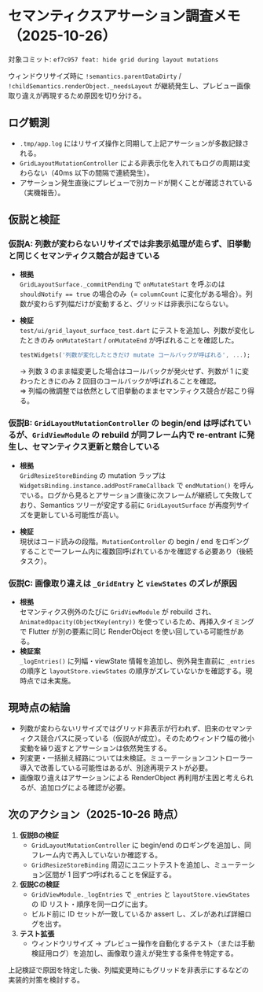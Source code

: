 # セマンティクスアサーション調査メモ（2025-10-26）

対象コミット: `ef7c957 feat: hide grid during layout mutations`

ウィンドウリサイズ時に `!semantics.parentDataDirty` / `!childSemantics.renderObject._needsLayout` が継続発生し、プレビュー画像取り違えが再現するため原因を切り分ける。

## ログ観測

- `.tmp/app.log` にはリサイズ操作と同期して上記アサーションが多数記録される。
- `GridLayoutMutationController` による非表示化を入れてもログの周期は変わらない（40ms 以下の間隔で連続発生）。
- アサーション発生直後にプレビューで別カードが開くことが確認されている（実機報告）。

## 仮説と検証

### 仮説A: 列数が変わらないリサイズでは非表示処理が走らず、旧挙動と同じくセマンティクス競合が起きている

- **根拠**  
  `GridLayoutSurface._commitPending` で `onMutateStart` を呼ぶのは `shouldNotify == true` の場合のみ（= `columnCount` に変化がある場合）。列数が変わらず列幅だけが変動すると、グリッドは非表示にならない。

- **検証**  
  `test/ui/grid_layout_surface_test.dart` にテストを追加し、列数が変化したときのみ `onMutateStart` / `onMutateEnd` が呼ばれることを確認した。
  ```dart
  testWidgets('列数が変化したときだけ mutate コールバックが呼ばれる', ...);
  ```
  → 列数 3 のまま幅変更した場合はコールバックが発火せず、列数が 1 に変わったときにのみ 2 回目のコールバックが呼ばれることを確認。  
  ⇒ 列幅の微調整では依然として旧挙動のままセマンティクス競合が起こり得る。

### 仮説B: `GridLayoutMutationController` の begin/end は呼ばれているが、`GridViewModule` の rebuild が同フレーム内で re-entrant に発生し、セマンティクス更新と競合している

- **根拠**  
  `GridResizeStoreBinding` の mutation ラップは `WidgetsBinding.instance.addPostFrameCallback` で `endMutation()` を呼んでいる。ログから見るとアサーション直後に次フレームが継続して失敗しており、Semantics ツリーが安定する前に `GridLayoutSurface` が再度列サイズを更新している可能性が高い。

- **検証**  
  現状はコード読みの段階。`MutationController` の begin / end をロギングすることで一フレーム内に複数回呼ばれているかを確認する必要あり（後続タスク）。

### 仮説C: 画像取り違えは `_GridEntry` と `viewStates` のズレが原因

- **根拠**  
  セマンティクス例外のたびに `GridViewModule` が rebuild され、`AnimatedOpacity(ObjectKey(entry))` を使っているため、再挿入タイミングで Flutter が別の要素に同じ RenderObject を使い回している可能性がある。
- **検証案**  
  `_logEntries()` に列幅・viewState 情報を追加し、例外発生直前に `_entries` の順序と `layoutStore.viewStates` の順序がズレていないかを確認する。現時点では未実施。

## 現時点の結論

- 列数が変わらないリサイズではグリッド非表示が行われず、旧来のセマンティクス競合パスに戻っている（仮説Aが成立）。そのためウィンドウ幅の微小変動を繰り返すとアサーションは依然発生する。
- 列変更・一括揃え経路については未検証。ミューテーションコントローラー導入で改善している可能性はあるが、別途再現テストが必要。
- 画像取り違えはアサーションによる RenderObject 再利用が主因と考えられるが、追加ログによる確認が必要。

## 次のアクション（2025-10-26 時点）

1. **仮説Bの検証**
   - `GridLayoutMutationController` に begin/end のロギングを追加し、同フレーム内で再入していないか確認する。
   - `GridResizeStoreBinding` 周辺にユニットテストを追加し、ミューテーション区間が 1 回ずつ呼ばれることを保証する。
2. **仮説Cの検証**
   - `GridViewModule._logEntries` で `_entries` と `layoutStore.viewStates` の ID リスト・順序を同一ログに出す。
   - ビルド前に ID セットが一致しているか assert し、ズレがあれば詳細ログを出す。
3. **テスト拡張**
   - ウィンドウリサイズ → プレビュー操作を自動化するテスト（または手動検証用ログ）を追加し、画像取り違えが発生する条件を特定する。

上記検証で原因を特定した後、列幅変更時にもグリッドを非表示にするなどの実装的対策を検討する。
